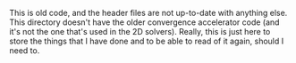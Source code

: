 This is old code, and the header files are not up-to-date with anything else.
This directory doesn't have the older convergence accelerator code (and it's not the one that's used in the 2D solvers). 
Really, this is just here to store the things that I have done and to be able to read of it again, should I need to.
